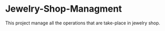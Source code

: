 # Jewelry-Shop-Managment
This project manage all the operations that are take-place in jewelry shop.
